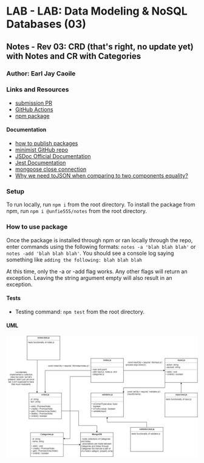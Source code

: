 # LAB - LAB: Data Modeling & NoSQL Databases (03)

## Notes - Rev 03: CRD (that's right, no update yet) with Notes and CR with Categories

### Author: Earl Jay Caoile

### Links and Resources

- [submission PR](https://github.com/earljay-caoile-401-advanced-javascript/notes/pull/2)
- [GitHub Actions](https://github.com/earljay-caoile-401-advanced-javascript/notes/actions)
- [npm package](https://www.npmjs.com/package/@unfie555/notes)

#### Documentation

- [how to publish packages](https://zellwk.com/blog/publish-to-npm/)
- [minimist GitHub repo](https://github.com/substack/minimist)
- [JSDoc Official Documentation](https://jsdoc.app/about-getting-started.html)
- [Jest Documentation](https://jestjs.io/docs/en/configuration)
- [mongoose close connection](https://stackoverflow.com/questions/15999999/mongoose-close-connection/16000730#16000730)
- [Why we need toJSON when comparing to two components equality?](https://stackoverflow.com/questions/47361668/why-we-need-tojson-when-comparing-to-two-components-equality)

### Setup

To run locally, run `npm i` from the root directory.
To install the package from npm, run `npm i @unfie555/notes` from the root directory.

### How to use package

Once the package is installed through npm or ran locally through the repo, enter commands using the following formats: `notes -a 'blah blah blah'` or `notes -add 'blah blah blah'`. You should see a console log saying something like `adding the following: blah blah blah`

At this time, only the -a or -add flag works. Any other flags will return an exception. Leaving the string argument empty will also result in an exception.

#### Tests

- Testing command: `npm test` from the root directory.

#### UML

![UML Image](lab-03-uml.jpg 'uml diagram')
